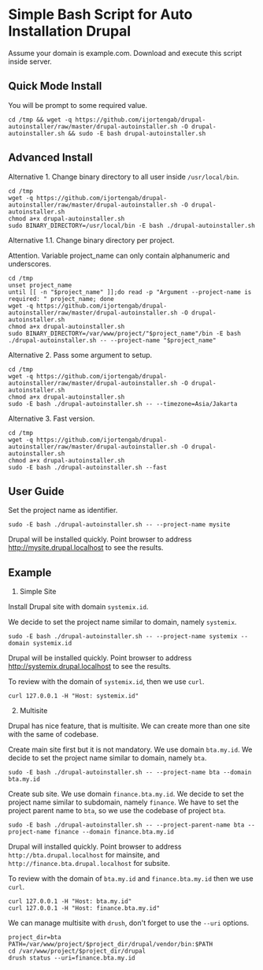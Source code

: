 # Simple Bash Script for Auto Installation Drupal

Assume your domain is example.com. Download and execute this script inside server.

## Quick Mode Install

You will be prompt to some required value.

```
cd /tmp && wget -q https://github.com/ijortengab/drupal-autoinstaller/raw/master/drupal-autoinstaller.sh -O drupal-autoinstaller.sh && sudo -E bash drupal-autoinstaller.sh
```

## Advanced Install

Alternative 1. Change binary directory to all user inside `/usr/local/bin`.

```
cd /tmp
wget -q https://github.com/ijortengab/drupal-autoinstaller/raw/master/drupal-autoinstaller.sh -O drupal-autoinstaller.sh
chmod a+x drupal-autoinstaller.sh
sudo BINARY_DIRECTORY=/usr/local/bin -E bash ./drupal-autoinstaller.sh
```

Alternative 1.1. Change binary directory per project.

Attention. Variable project_name can only contain alphanumeric and underscores.

```
cd /tmp
unset project_name
until [[ -n "$project_name" ]];do read -p "Argument --project-name is required: " project_name; done
wget -q https://github.com/ijortengab/drupal-autoinstaller/raw/master/drupal-autoinstaller.sh -O drupal-autoinstaller.sh
chmod a+x drupal-autoinstaller.sh
sudo BINARY_DIRECTORY=/var/www/project/"$project_name"/bin -E bash ./drupal-autoinstaller.sh -- --project-name "$project_name"
```

Alternative 2. Pass some argument to setup.

```
cd /tmp
wget -q https://github.com/ijortengab/drupal-autoinstaller/raw/master/drupal-autoinstaller.sh -O drupal-autoinstaller.sh
chmod a+x drupal-autoinstaller.sh
sudo -E bash ./drupal-autoinstaller.sh -- --timezone=Asia/Jakarta
```

Alternative 3. Fast version.

```
cd /tmp
wget -q https://github.com/ijortengab/drupal-autoinstaller/raw/master/drupal-autoinstaller.sh -O drupal-autoinstaller.sh
chmod a+x drupal-autoinstaller.sh
sudo -E bash ./drupal-autoinstaller.sh --fast
```

## User Guide

Set the project name as identifier.

```
sudo -E bash ./drupal-autoinstaller.sh -- --project-name mysite
```

Drupal will be installed quickly. Point browser to address http://mysite.drupal.localhost to see the results.

## Example

1. Simple Site

Install Drupal site with domain `systemix.id`.

We decide to set the project name similar to domain, namely `systemix`.

```
sudo -E bash ./drupal-autoinstaller.sh -- --project-name systemix --domain systemix.id
```

Drupal will be installed quickly. Point browser to address http://systemix.drupal.localhost to see the results.

To review with the domain of `systemix.id`, then we use `curl`.

```
curl 127.0.0.1 -H "Host: systemix.id"
```

2. Multisite

Drupal has nice feature, that is multisite. We can create more than one site with the same of codebase.

Create main site first but it is not mandatory. We use domain `bta.my.id`.
We decide to set the project name similar to domain, namely `bta`.

```
sudo -E bash ./drupal-autoinstaller.sh -- --project-name bta --domain bta.my.id
```

Create sub site. We use domain `finance.bta.my.id`.
We decide to set the project name similar to subdomain, namely `finance`.
We have to set the project parent name to `bta`, so we use the codebase of project `bta`.

```
sudo -E bash ./drupal-autoinstaller.sh -- --project-parent-name bta --project-name finance --domain finance.bta.my.id
```

Drupal will installed quickly. Point browser to address `http://bta.drupal.localhost` for mainsite,
and `http://finance.bta.drupal.localhost` for subsite.

To review with the domain of `bta.my.id` and `finance.bta.my.id` then we use `curl`.

```
curl 127.0.0.1 -H "Host: bta.my.id"
curl 127.0.0.1 -H "Host: finance.bta.my.id"
```

We can manage multisite with `drush`, don't forget to use the `--uri` options.

```
project_dir=bta
PATH=/var/www/project/$project_dir/drupal/vendor/bin:$PATH
cd /var/www/project/$project_dir/drupal
drush status --uri=finance.bta.my.id
```
